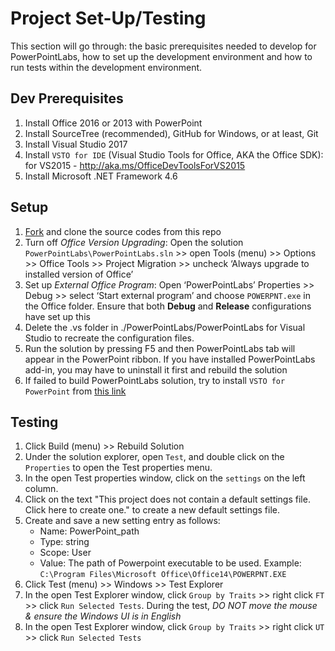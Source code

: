 # Project Set-Up/Testing

This section will go through: the basic prerequisites needed to develop for PowerPointLabs, how to set up the development environment and how to run tests within the development environment.

## Dev Prerequisites
1. Install Office 2016 or 2013 with PowerPoint
1. Install SourceTree (recommended), GitHub for Windows, or at least, Git
1. Install Visual Studio 2017
1. Install `VSTO for IDE` (Visual Studio Tools for Office, AKA the Office SDK):<br>
   for VS2015 - http://aka.ms/OfficeDevToolsForVS2015<br>
1. Install Microsoft .NET Framework 4.6

## Setup
1. [Fork](http://help.github.com/fork-a-repo/) and clone the source codes from this repo
1. Turn off *Office Version Upgrading*: Open the solution `PowerPointLabs\PowerPointLabs.sln` >> open Tools (menu) >> Options >> Office Tools >> Project Migration >> uncheck ‘Always upgrade to installed version of Office’
1. Set up *External Office Program*: Open ‘PowerPointLabs’ Properties >> Debug >> select ‘Start external program’ and choose `POWERPNT.exe` in the Office folder. Ensure that both **Debug** and **Release** configurations have set up this
1. Delete the .vs folder in ./PowerPointLabs/PowerPointLabs for Visual Studio to recreate the configuration files.
1. Run the solution by pressing F5 and then PowerPointLabs tab will appear in the PowerPoint ribbon. If you have installed PowerPointLabs add-in, you may have to uninstall it first and rebuild the solution
1. If failed to build PowerPointLabs solution, try to install `VSTO for PowerPoint` from [this link](http://powerpointlabs.info/vsto-redirect.html)

## Testing
1. Click Build (menu) >> Rebuild Solution
1. Under the solution explorer, open `Test`, and double click on the `Properties` to open the Test properties menu.
1. In the open Test properties window, click on the `settings` on the left column. 
1. Click on the text "This project does not contain a default settings file. Click here to create one." to create a new default settings file.
1. Create and save a new setting entry as follows:
    - Name: PowerPoint_path
    - Type: string
    - Scope: User
    - Value: The path of Powerpoint executable to be used. Example: `C:\Program Files\Microsoft Office\Office14\POWERPNT.EXE`
1. Click Test (menu) >> Windows >> Test Explorer
1. In the open Test Explorer window, click `Group by Traits` >> right click `FT` >> click `Run Selected Tests`. During the test, *DO NOT move the mouse & ensure the Windows UI is in English*
1. In the open Test Explorer window, click `Group by Traits` >> right click `UT` >> click `Run Selected Tests`
